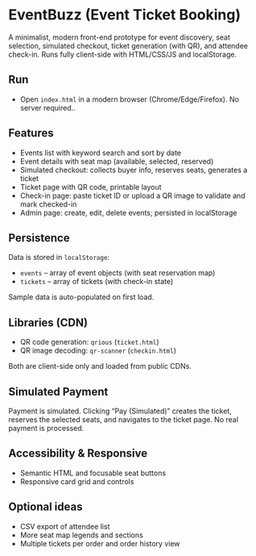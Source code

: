 # EventBuzz (Event Ticket Booking)

A minimalist, modern front-end prototype for event discovery, seat selection, simulated checkout, ticket generation (with QR), and attendee check-in. Runs fully client-side with HTML/CSS/JS and localStorage.

## Run

- Open `index.html` in a modern browser (Chrome/Edge/Firefox). No server required..

## Features

- Events list with keyword search and sort by date
- Event details with seat map (available, selected, reserved)
- Simulated checkout: collects buyer info, reserves seats, generates a ticket
- Ticket page with QR code, printable layout
- Check-in page: paste ticket ID or upload a QR image to validate and mark checked-in
- Admin page: create, edit, delete events; persisted in localStorage

## Persistence

Data is stored in `localStorage`:
- `events` – array of event objects (with seat reservation map)
- `tickets` – array of tickets (with check-in state)

Sample data is auto-populated on first load.

## Libraries (CDN)

- QR code generation: `qrious` (`ticket.html`)
- QR image decoding: `qr-scanner` (`checkin.html`)

Both are client-side only and loaded from public CDNs.

## Simulated Payment

Payment is simulated. Clicking “Pay (Simulated)” creates the ticket, reserves the selected seats, and navigates to the ticket page. No real payment is processed.

## Accessibility & Responsive

- Semantic HTML and focusable seat buttons
- Responsive card grid and controls

## Optional ideas

- CSV export of attendee list
- More seat map legends and sections
- Multiple tickets per order and order history view



